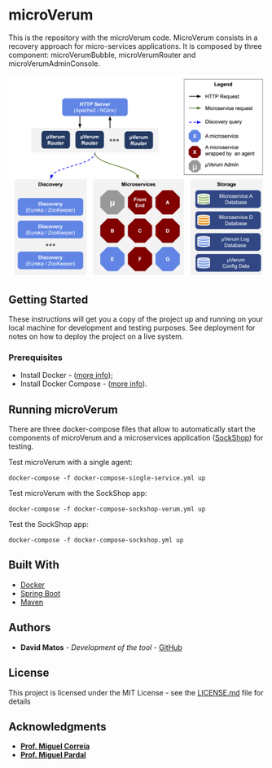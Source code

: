 # microVerum

This is the repository with the microVerum code.
MicroVerum consists in a recovery approach for micro-services applications.
It is composed by three component: microVerumBubble, microVerumRouter and microVerumAdminConsole.


![System architecture of microVerum](doc/micro-verum-arch.png)

## Getting Started

These instructions will get you a copy of the project up and running on your local machine for development and testing purposes. See deployment for notes on how to deploy the project on a live system.

### Prerequisites

 * Install Docker - ([more info](https://docs.docker.com/get-docker/));
 * Install Docker Compose - ([more info](https://docs.docker.com/compose/install/)).



## Running microVerum

There are three docker-compose files that allow to automatically start the components of microVerum and a microservices application ([SockShop](https://github.com/microservices-demo/microservices-demo)) for testing.

Test microVerum with a single agent:
```
docker-compose -f docker-compose-single-service.yml up
```

Test microVerum with the SockShop app:
```
docker-compose -f docker-compose-sockshop-verum.yml up
```

Test the SockShop app:
```
docker-compose -f docker-compose-sockshop.yml up
```


## Built With

* [Docker](https://docs.docker.com)
* [Spring Boot](https://spring.io/projects/spring-boot)
* [Maven](https://maven.apache.org)

## Authors

* **David Matos** - *Development of the tool* - [GitHub](https://github.com/davidmatos)

## License

This project is licensed under the MIT License - see the [LICENSE.md](LICENSE.md) file for details

## Acknowledgments

* **[Prof. Miguel Correia](https://github.com/mpcorreia)**
* **[Prof. Miguel Pardal](https://github.com/miguelpardal)**
